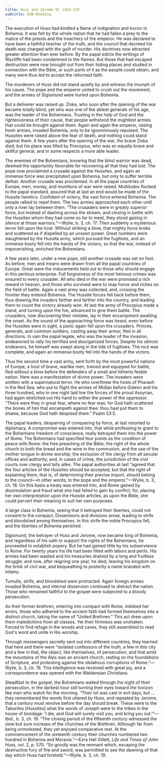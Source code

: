 ```yaml
---
title: Huss and Jerome GC 115d-119
subtitle: EGW Reading
---
```


The execution of Huss had kindled a flame of indignation and horror in Bohemia. It was felt by the whole nation that he had fallen a prey to the malice of the priests and the treachery of the emperor. He was declared to have been a faithful teacher of the truth, and the council that decreed his death was charged with the guilt of murder. His doctrines now attracted greater attention than ever before. By the papal edicts the writings of Wycliffe had been condemned to the flames. But those that had escaped destruction were now brought out from their hiding places and studied in connection with the Bible, or such parts of it as the people could obtain, and many were thus led to accept the reformed faith.

The murderers of Huss did not stand quietly by and witness the triumph of his cause. The pope and the emperor united to crush out the movement, and the armies of Sigismund were hurled upon Bohemia.

But a deliverer was raised up. Ziska, who soon after the opening of the war became totally blind, yet who was one of the ablest generals of his age, was the leader of the Bohemians. Trusting in the help of God and the righteousness of their cause, that people withstood the mightiest armies that could be brought against them. Again and again the emperor, raising fresh armies, invaded Bohemia, only to be ignominiously repulsed. The Hussites were raised above the fear of death, and nothing could stand against them. A few years after the opening of the war, the brave Ziska died; but his place was filled by Procopius, who was an equally brave and skillful general, and in some respects a more able leader.

The enemies of the Bohemians, knowing that the blind warrior was dead, deemed the opportunity favorable for recovering all that they had lost. The pope now proclaimed a crusade against the Hussites, and again an immense force was precipitated upon Bohemia, but only to suffer terrible defeat. Another crusade was proclaimed. In all the papal countries of Europe, men, money, and munitions of war were raised. Multitudes flocked to the papal standard, assured that at last an end would be made of the Hussite heretics. Confident of victory, the vast force entered Bohemia. The people rallied to repel them. The two armies approached each other until only a river lay between them. “The crusaders were in greatly superior force, but instead of dashing across the stream, and closing in battle with the Hussites whom they had come so far to meet, they stood gazing in silence at those warriors.”—Wylie, b. 3, ch. 17. Then suddenly a mysterious terror fell upon the host. Without striking a blow, that mighty force broke and scattered as if dispelled by an unseen power. Great numbers were slaughtered by the Hussite army, which pursued the fugitives, and an immense booty fell into the hands of the victors, so that the war, instead of impoverishing, enriched the Bohemians.

A few years later, under a new pope, still another crusade was set on foot. As before, men and means were drawn from all the papal countries of Europe. Great were the inducements held out to those who should engage in this perilous enterprise. Full forgiveness of the most heinous crimes was ensured to every crusader. All who died in the war were promised a rich reward in heaven, and those who survived were to reap honor and riches on the field of battle. Again a vast army was collected, and, crossing the frontier they entered Bohemia. The Hussite forces fell back before them, thus drawing the invaders farther and farther into the country, and leading them to count the victory already won. At last the army of Procopius made a stand, and turning upon the foe, advanced to give them battle. The crusaders, now discovering their mistake, lay in their encampment awaiting the onset. As the sound of the approaching force was heard, even before the Hussites were in sight, a panic again fell upon the crusaders. Princes, generals, and common soldiers, casting away their armor, fled in all directions. In vain the papal legate, who was the leader of the invasion, endeavored to rally his terrified and disorganized forces. Despite his utmost endeavors, he himself was swept along in the tide of fugitives. The rout was complete, and again an immense booty fell into the hands of the victors.

Thus the second time a vast army, sent forth by the most powerful nations of Europe, a host of brave, warlike men, trained and equipped for battle, fled without a blow before the defenders of a small and hitherto feeble nation. Here was a manifestation of divine power. The invaders were smitten with a supernatural terror. He who overthrew the hosts of Pharaoh in the Red Sea, who put to flight the armies of Midian before Gideon and his three hundred, who in one night laid low the forces of the proud Assyrian, had again stretched out His hand to wither the power of the oppressor. “There were they in great fear, where no fear was: for God hath scattered the bones of him that encampeth against thee: thou hast put them to shame, because God hath despised them.” Psalm 53:5.

The papal leaders, despairing of conquering by force, at last resorted to diplomacy. A compromise was entered into, that while professing to grant to the Bohemians freedom of conscience, really betrayed them into the power of Rome. The Bohemians had specified four points as the condition of peace with Rome: the free preaching of the Bible; the right of the whole church to both the bread and the wine in the communion, and the use of the mother tongue in divine worship; the exclusion of the clergy from all secular offices and authority; and, in cases of crime, the jurisdiction of the civil courts over clergy and laity alike. The papal authorities at last “agreed that the four articles of the Hussites should be accepted, but that the right of explaining them, that is, of determining their precise import, should belong to the council—in other words, to the pope and the emperor.”—Wylie, b. 3, ch. 18. On this basis a treaty was entered into, and Rome gained by dissimulation and fraud what she had failed to gain by conflict; for, placing her own interpretation upon the Hussite articles, as upon the Bible, she could pervert their meaning to suit her own purposes.

A large class in Bohemia, seeing that it betrayed their liberties, could not consent to the compact. Dissensions and divisions arose, leading to strife and bloodshed among themselves. In this strife the noble Procopius fell, and the liberties of Bohemia perished.

Sigismund, the betrayer of Huss and Jerome, now became king of Bohemia, and regardless of his oath to support the rights of the Bohemians, he proceeded to establish popery. But he had gained little by his subservience to Rome. For twenty years his life had been filled with labors and perils. His armies had been wasted and his treasuries drained by a long and fruitless struggle; and now, after reigning one year, he died, leaving his kingdom on the brink of civil war, and bequeathing to posterity a name branded with infamy.

Tumults, strife, and bloodshed were protracted. Again foreign armies invaded Bohemia, and internal dissension continued to distract the nation. Those who remained faithful to the gospel were subjected to a bloody persecution.

As their former brethren, entering into compact with Rome, imbibed her errors, those who adhered to the ancient faith had formed themselves into a distinct church, taking the name of “United Brethren.” This act drew upon them maledictions from all classes. Yet their firmness was unshaken. Forced to find refuge in the woods and caves, they still assembled to read God's word and unite in His worship.

Through messengers secretly sent out into different countries, they learned that here and there were “isolated confessors of the truth, a few in this city and a few in that, the object, like themselves, of persecution; and that amid the mountains of the Alps was an ancient church, resting on the foundations of Scripture, and protesting against the idolatrous corruptions of Rome.”—Wylie, b. 3, ch. 19. This intelligence was received with great joy, and a correspondence was opened with the Waldensian Christians.

Steadfast to the gospel, the Bohemians waited through the night of their persecution, in the darkest hour still turning their eyes toward the horizon like men who watch for the morning. “Their lot was cast in evil days, but ... they remembered the words first uttered by Huss, and repeated by Jerome, that a century must revolve before the day should break. These were to the Taborites \[Hussites\] what the words of Joseph were to the tribes in the house of bondage: ‘I die, and God will surely visit you, and bring you out.’”—_Ibid.,_ b. 3, ch. 19. “The closing period of the fifteenth century witnessed the slow but sure increase of the churches of the Brethren. Although far from being unmolested, they yet enjoyed comparative rest. At the commencement of the sixteenth century their churches numbered two hundred in Bohemia and Moravia.”—Ezra Hall Gillett, _Life and Times of John Huss,_ vol. 2, p. 570. “So goodly was the remnant which, escaping the destructive fury of fire and sword, was permitted to see the dawning of that day which Huss had foretold.”—Wylie, b. 3, ch. 19.
